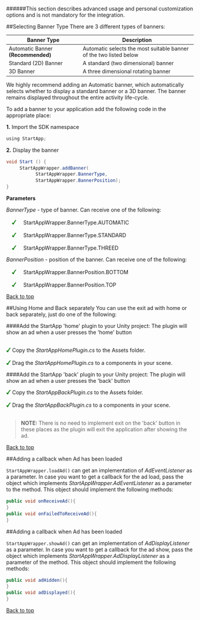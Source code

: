 <a name="top" />

######This section describes advanced usage and personal customization options and is not mandatory for the integration.

<a name="banner-type" />
##Selecting Banner Type
There are 3 different types of banners:

**Banner Type** | **Description**
---------------------- | ---------------
Automatic Banner **(Recommended)**  | Automatic selects the most suitable banner of the two listed below
Standard (2D) Banner  | A standard (two dimensional) banner
3D Banner   | A three dimensional rotating banner

We highly recommend adding an Automatic banner, which automatically selects whether to display a standard banner or a 3D banner. The banner remains displayed throughout the entire activity life-cycle. 

To add a banner to your application add the following code in the appropriate place:

**1.** Import the SDK namespace
``` java
using StartApp;
```

**2.** Display the banner
```java
void Start () {
     StartAppWrapper.addBanner( 
           StartAppWrapper.BannerType,
	       StartAppWrapper.BannerPosition);
}
```

**Parameters**

_BannerType_ - type of banner. Can receive one of the following:
<br></br><img src="./iOS/images/V.png" hspace="15px" width="12px" /> StartAppWrapper.BannerType.AUTOMATIC
<br></br><img src="./iOS/images/V.png" hspace="15px" width="12px" /> StartAppWrapper.BannerType.STANDARD
<br></br><img src="./iOS/images/V.png" hspace="15px" width="12px" /> StartAppWrapper.BannerType.THREED

_BannerPosition_ - position of the banner. Can receive one of the following:
<br></br><img src="./iOS/images/V.png" hspace="15px" width="12px" /> StartAppWrapper.BannerPosition.BOTTOM
<br></br><img src="./iOS/images/V.png" hspace="15px" width="12px" /> StartAppWrapper.BannerPosition.TOP

[Back to top](#top)


<a name="home-back" />
##Using Home and Back separately
You can use the exit ad with home or back separately, just do one of the following:

####Add the StartApp 'home' plugin to your Unity project:
The plugin will show an ad when a user presses the 'home' button <br></br>

<img src="./iOS/images/V.png" width="12px" />  Copy the _StartAppHomePlugin.cs_ to the Assets folder. <br></br>
<img src="./iOS/images/V.png" width="12px" />  Drag the _StartAppHomePlugin.cs_ to a components in your scene. 

####Add the StartApp 'back' plugin to your Unity project: 
The plugin will show an ad when a user presses the 'back' button

<img src="./iOS/images/V.png" width="12px" />  Copy the _StartAppBackPlugin.cs_ to the Assets folder. <br></br>
<img src="./iOS/images/V.png" width="12px" />  Drag the _StartAppBackPlugin.cs_ to a components in your scene. <br></br>

> **NOTE:**
> There is no need to implement exit on the 'back' button in these places as the plugin will exit the application after showing the ad.

[Back to top](#top)


<a name="load-callback" />
##Adding a callback when Ad has been loaded

``StartAppWrapper.loadAd()`` can get an implementation of *AdEventListener* as a parameter. In case you want to get a callback for the ad load, pass the object which implements *StartAppWrapper.AdEventListener* as a parameter to the method. This object should implement the following methods:
```java
public void onReceiveAd(){
}
public void onFailedToReceiveAd(){
}
```

<a name="show-callback" />
##Adding a callback when Ad has been loaded

``StartAppWrapper.showAd()`` can get an implementation of *AdDisplayListener* as a parameter. In case you want to get a callback for the ad show, pass the object which implements *StartAppWrapper.AdDisplayListener* as a parameter of the method. This object should implement the following methods:
```java
public void adHidden(){
}
public void adDisplayed(){
}
```

[Back to top](#top)
